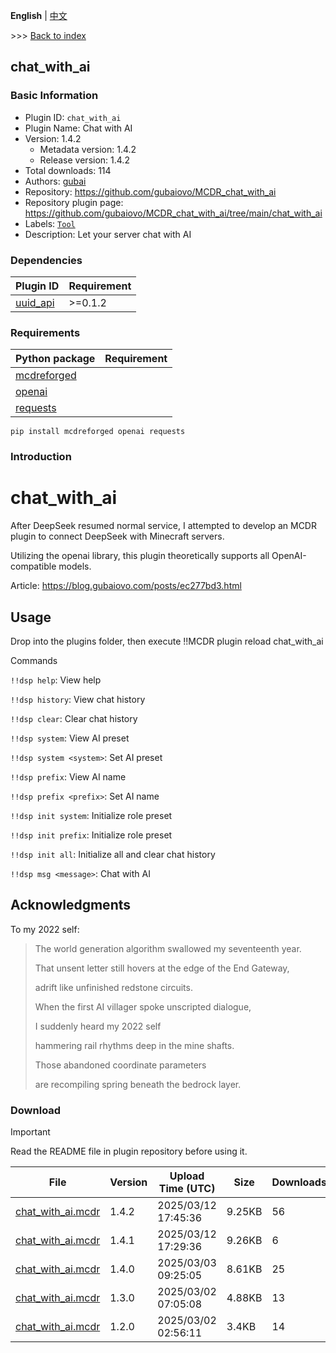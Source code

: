 **English** | [中文](readme-zh_cn.md)

\>\>\> [Back to index](/readme.md)

## chat_with_ai

### Basic Information

- Plugin ID: `chat_with_ai`
- Plugin Name: Chat with AI
- Version: 1.4.2
  - Metadata version: 1.4.2
  - Release version: 1.4.2
- Total downloads: 114
- Authors: [gubai](https://github.com/gubaiovo)
- Repository: https://github.com/gubaiovo/MCDR_chat_with_ai
- Repository plugin page: https://github.com/gubaiovo/MCDR_chat_with_ai/tree/main/chat_with_ai
- Labels: [`Tool`](/labels/tool/readme.md)
- Description: Let your server chat with AI

### Dependencies

| Plugin ID | Requirement |
| --- | --- |
| [uuid_api](/plugins/uuid_api/readme.md) | \>=0.1.2 |

### Requirements

| Python package | Requirement |
| --- | --- |
| [mcdreforged](https://pypi.org/project/mcdreforged) |  |
| [openai](https://pypi.org/project/openai) |  |
| [requests](https://pypi.org/project/requests) |  |

```
pip install mcdreforged openai requests
```

### Introduction

# chat_with_ai

After DeepSeek resumed normal service, I attempted to develop an MCDR plugin to connect DeepSeek with Minecraft servers.

Utilizing the openai library, this plugin theoretically supports all OpenAI-compatible models.

Article: https://blog.gubaiovo.com/posts/ec277bd3.html

## Usage

Drop into the plugins folder, then execute !!MCDR plugin reload chat_with_ai

Commands

`!!dsp help`: View help

`!!dsp history`: View chat history

`!!dsp clear`: Clear chat history

`!!dsp system`: View AI preset

`!!dsp system <system>`: Set AI preset

`!!dsp prefix`: View AI name

`!!dsp prefix <prefix>`: Set AI name

`!!dsp init system`: Initialize role preset

`!!dsp init prefix`: Initialize role preset

`!!dsp init all`: Initialize all and clear chat history

`!!dsp msg <message>`: Chat with AI

## Acknowledgments

To my 2022 self:

> The world generation algorithm swallowed my seventeenth year.
> 
> That unsent letter still hovers at the edge of the End Gateway,
> 
> adrift like unfinished redstone circuits.
> 
> When the first AI villager spoke unscripted dialogue,
> 
> I suddenly heard my 2022 self
> 
> hammering rail rhythms deep in the mine shafts.
> 
> Those abandoned coordinate parameters
> 
> are recompiling spring beneath the bedrock layer.

### Download

> [!IMPORTANT]
> Read the README file in plugin repository before using it.

| File | Version | Upload Time (UTC) | Size | Downloads | Operations |
| --- | --- | --- | --- | --- | --- |
| [chat_with_ai.mcdr](https://github.com/gubaiovo/MCDR_chat_with_ai/releases/tag/1.4.2) | 1.4.2 | 2025/03/12 17:45:36 | 9.25KB | 56 | [Download](https://github.com/gubaiovo/MCDR_chat_with_ai/releases/download/1.4.2/chat_with_ai.mcdr) |
| [chat_with_ai.mcdr](https://github.com/gubaiovo/MCDR_chat_with_ai/releases/tag/1.4.1) | 1.4.1 | 2025/03/12 17:29:36 | 9.26KB | 6 | [Download](https://github.com/gubaiovo/MCDR_chat_with_ai/releases/download/1.4.1/chat_with_ai.mcdr) |
| [chat_with_ai.mcdr](https://github.com/gubaiovo/MCDR_chat_with_ai/releases/tag/1.4.0) | 1.4.0 | 2025/03/03 09:25:05 | 8.61KB | 25 | [Download](https://github.com/gubaiovo/MCDR_chat_with_ai/releases/download/1.4.0/chat_with_ai.mcdr) |
| [chat_with_ai.mcdr](https://github.com/gubaiovo/MCDR_chat_with_ai/releases/tag/1.3.0) | 1.3.0 | 2025/03/02 07:05:08 | 4.88KB | 13 | [Download](https://github.com/gubaiovo/MCDR_chat_with_ai/releases/download/1.3.0/chat_with_ai.mcdr) |
| [chat_with_ai.mcdr](https://github.com/gubaiovo/MCDR_chat_with_ai/releases/tag/1.2.0) | 1.2.0 | 2025/03/02 02:56:11 | 3.4KB | 14 | [Download](https://github.com/gubaiovo/MCDR_chat_with_ai/releases/download/1.2.0/chat_with_ai.mcdr) |

